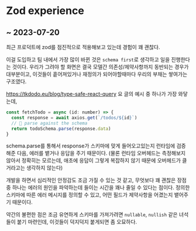 # Zod experience

## ~ 2023-07-20

최근 프로덕트에 zod를 점진적으로 적용해보고 있는데 경험이 꽤 괜찮다. 

이걸 도입하고 팀 내에서 가장 많이 바뀐 것은 `schema first`로 생각하고 일을 진행한다는 것이다.
우리가 그려야 할 화면은 결국 모델간 의존성/제약사항까지 동반되는 경우가 대부분이고, 이것들이 흩어져있거나 재정의가 되어야할때마다 우리의 부채는 쌓여가는 구조였다.

https://tkdodo.eu/blog/type-safe-react-query 요 글의 예시 중 하나가 가장 와닿는데,

```javascript
const fetchTodo = async (id: number) => {
  const response = await axios.get(`/todos/${id}`)
  // 🎉 parse against the schema
  return todoSchema.parse(response.data)
}
```

schema.parse를 통해서 response가 스키마에 맞게 들어오고있는지 런타임에 검증해준 다음, 에러를 뱉거나 응답을 주기 때문이다.
(물론 런타임 오버헤드는 측정해보지 않아서 정확히는 모르는데, 애초에 응답이 그렇게 복잡하지 않기 때문에 오버헤드가 클거라고는 생각하지 않는다)

개발을 하면서 심리적인 안정감도 조금 가질 수 있는 것 같고, 무엇보다 꽤 괜찮은 장점 중 하나는 에러의 원인을 파악하는데 들이는 시간을 꽤나 줄일 수 있다는 점이다.
정의한 스키마에 따른 에러 메시지를 정의할 수 있고, 어떤 필드가 제약사항을 어겼는지 뱉어주기 때문이다.

약간의 불편한 점은 조금 유연하게 스키마를 가져가려면 `nullable`, `nullish` 같은 녀석들이 붙기 마련인데, 이것들이 덕지덕지 붙게되면 좀 오묘하다.

